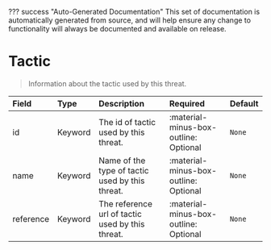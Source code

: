 ??? success "Auto-Generated Documentation"
    This set of documentation is automatically generated from source, and will help ensure any change to functionality will always be documented and available on release.

# Tactic

> Information about the tactic used by this threat.

| Field | Type | Description | Required | Default |
| :--- | :--- | :--- | :--- | :--- |
| id | Keyword | The id of tactic used by this threat. | :material-minus-box-outline: Optional | `None` |
| name | Keyword | Name of the type of tactic used by this threat. | :material-minus-box-outline: Optional | `None` |
| reference | Keyword | The reference url of tactic used by this threat. | :material-minus-box-outline: Optional | `None` |